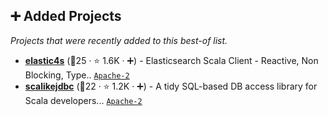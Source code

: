 ## ➕ Added Projects

_Projects that were recently added to this best-of list._

- <b><a href="https://github.com/sksamuel/elastic4s">elastic4s</a></b> (🥇25 ·  ⭐ 1.6K · ➕) - Elasticsearch Scala Client - Reactive, Non Blocking, Type.. <code><a href="http://bit.ly/3nYMfla">Apache-2</a></code>
- <b><a href="https://github.com/scalikejdbc/scalikejdbc">scalikejdbc</a></b> (🥉22 ·  ⭐ 1.2K · ➕) - A tidy SQL-based DB access library for Scala developers... <code><a href="http://bit.ly/3nYMfla">Apache-2</a></code>

